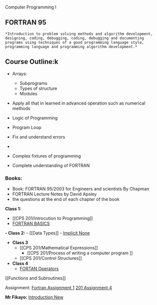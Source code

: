 Computer Programming I

## FORTRAN 95

	*Introduction to problem solving methods and algorithm development, designing, coding, debugging, coding, debugging and documenting programs using techniques of a good programming language style, programming language and programming algorithm development.* 

## Course Outline:k

- Arrays:
	- Subprograms
	- Types of structure
	- Modules

- Apply all that in learned in advanced operation such as numerical methods
- Logic of Programming
- Program Loop
- Fix and understand errors
- 
- Complex fixtures of programming
- Complete understanding of FORTRAN

### Books:
- Book: FORTRAN 95/2003 for Engineers and scientists By Chapman
- FORTRAN Lecture Notes by David Apsley
-  the questions at the end of each chapter of the book


**Class 1:**
- [[CPS 201/Introcution to Programming]]
- [FORTRAN BASICS](CPS%20201/FORTRAN%20BASICS.md)

**- Class 2:**
	- [[Data Types]]
	- [Implicit None](CPS%20201/Implicit%20None.md)

-  **Class 3**
	 - [[CPS 201/Mathematical Expressions]]
	   -   [[CPS 201/Process of writing a computer program ]]
	- [[CPS 201/Control Structures]] 
- **Class 4**
	- [FORTAN Operators](CPS%20201/FORTAN%20Operators.md)

[[Functions and Subroutines]]

Assignment:
[Fortran Assignment 1](CPS%20201/Fortran%20Assignment%201.md)
[201 Assignment 4](CPS%20101/Assignments/201%20Assignment%204.md)

**Mr Fikayo:**
[Introduction New](CPS%20201/Introduction%20New.md)
